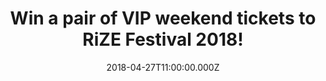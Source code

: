 ---
campaign-uuid: "c-0ab912b2-7b7f-4724-bdb3-c56be8bcd579"
type: "Competition"
category: "Tickets"
date: "2018-04-27T11:00:00.000Z"
end-date: "2018-05-11T23:59:00.000Z"
disable-form: false
is_promoted: false
has_entry_page: true
title: "Win a pair of VIP weekend tickets to RiZE Festival 2018!"
competition-description: "<p>Get your festival mood ready because NME is running a\
  \ competition for one lucky winner and one guest to attend the brand new RiZE Festival\
  \ which will take place at the iconic Hylands Park in Chelmsford on Friday 17th\
  \ and Saturday 18th August 2018!</p> \r\n<p>If this sounds like the best plan of\
  \ your summer, click on the link for a chance to win!</p>"
hero-header: "Win a pair of VIP weekend tickets to RiZE Festival 2018!"
terms-confirmation: "N/A"
banner-img: "https://assets.expresslyapp.com/asset-b6222144-8707-4737-ac27-9fd9f09ad0c5.jpg"
logo-left-href: "https://rizefestival.co.uk/"
logo-left-image: "https://assets.expresslyapp.com/asset-9aae163b-5ea3-4bdb-b03e-d52b830e14cb.jpg"
logo-left-title: "RiZE"
bg-image-hero: "https://assets.expresslyapp.com/asset-956557a8-7175-4659-bdc2-21c8866c8a08.jpg"
bg-image-first: "https://assets.expresslyapp.com/asset-743ce874-4ba1-4631-9739-6f82e9080a56.jpg"
bg-image-second: "https://assets.expresslyapp.com/asset-aef2ee67-73dc-49c4-9b8f-3f0710f4be68.jpg"
bg-image-third: "https://assets.expresslyapp.com/asset-5119da3a-f6e0-4c37-bc88-d9afcae69977.jpg"
section1-content: "<p>Celebrating its very first year, RiZE Festival brings together\
  \ an exciting mix of the very best music from classic indie, pop, urban, dance and\
  \ new upcoming talent across four stages!</p>\r\n<p>Hylands Park has a history of\
  \ hosting world class events and this new local festival promises to bring an incredible\
  \ weekend of live music plus a huge hub of the best food and drink on the festival\
  \ circuit!</p>"
section2-content: "<p>The prize includes a pair of VIP weekend tickets so the winner\
  \ will have access to the VIP area which is the heart of the festival and the place\
  \ to be!</p> <p>Liam Gallagher & Stereophonics will be headlining and other artists\
  \ announced include Rag'n'Bone Man, Rita Ora, James Bay, Years & Years, Bastille,\
  \ Miles Kane and many more…</p>"
section3-content: "<p>A mini festival within the festival, access to the festival’\
  s VIP Area includes: Street Food Stalls where you can buy delicious food*, VIP Bar\
  \ selling wines, beers, spirits and cocktails*, Glitter Make-up Station*, Information\
  \ hub and Cloakroom*, Proper Toilets, Chill-out area with garden seating*, Exclusive\
  \ DJ sets (separate line-up confirmed closer to the show), VIP wristband... and\
  \ more!</p> \r\n<p>* Please note these items are at an additional Cost</p>\r\n<p>Wanna\
  \ be there now? Competition closes on Friday 11 May at 23:59 so complete the form\
  \ below for a chance to win a pair of VIP tickets and you could be singing along\
  \ with Liam Gallagher & many more at RiZE Festival next August!</p>"
entry-title: "Win a pair of VIP weekend tickets to RiZE Festival 2018!"
entry-content: "<p>Hurry up! Complete the form below before May 11th at 23:59 to be\
  \ in with a chance to rock out with RiZE Festival in Hylands Park next August!</p>"
has-winner: true
winner-title: "CONGRATULATIONS to Terence H. who won a pair of VIP weekend tickets\
  \ to RiZE Festival 2018!"
winner-banner: "https://assets.expresslyapp.com/asset-cfea03d3-b81d-4a21-8963-13326a93abfe.jpg"
prize-description: "A pair of VIP weekend tickets to RiZE Festival"
prize-restrictions: "Winner is responsible for any transport costs to/from the event."
special-conditions: "* Please note these items are at an additional Cost:\r\nStreet\
  \ Food Stalls*\r\nVIP Bar*\r\nGlitter Make-up Station *\r\nInformation hub and Cloakroom*\r\
  \n\r\nAny travel expenses are not included."
---